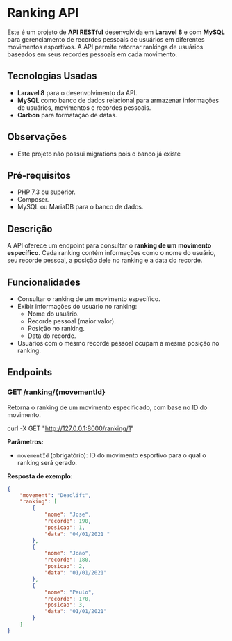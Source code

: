 # Ranking API

Este é um projeto de **API RESTful** desenvolvida em **Laravel 8** e com **MySQL** para gerenciamento de recordes pessoais de usuários em diferentes movimentos esportivos. A API permite retornar rankings de usuários baseados em seus recordes pessoais em cada movimento.


## Tecnologias Usadas

- **Laravel 8** para o desenvolvimento da API.
- **MySQL** como banco de dados relacional para armazenar informações de usuários, movimentos e recordes pessoais.
- **Carbon** para formatação de datas.

## Observações

- Este projeto não possui migrations pois o banco já existe

## Pré-requisitos

- PHP 7.3 ou superior.
- Composer.
- MySQL ou MariaDB para o banco de dados.

## Descrição

A API oferece um endpoint para consultar o **ranking de um movimento específico**. Cada ranking contém informações como o nome do usuário, seu recorde pessoal, a posição dele no ranking e a data do recorde.

## Funcionalidades

- Consultar o ranking de um movimento específico.
- Exibir informações do usuário no ranking:
  - Nome do usuário.
  - Recorde pessoal (maior valor).
  - Posição no ranking.
  - Data do recorde.
- Usuários com o mesmo recorde pessoal ocupam a mesma posição no ranking.

## Endpoints

### GET /ranking/{movementId}

Retorna o ranking de um movimento especificado, com base no ID do movimento.

curl -X GET "http://127.0.0.1:8000/ranking/1"


**Parâmetros:**
- `movementId` (obrigatório): ID do movimento esportivo para o qual o ranking será gerado.

**Resposta de exemplo:**
```json
{
    "movement": "Deadlift",
    "ranking": [
        {
            "nome": "Jose",
            "recorde": 190,
            "posicao": 1,
            "data": "04/01/2021 "
        },
        {
            "nome": "Joao",
            "recorde": 180,
            "posicao": 2,
            "data": "01/01/2021"
        },
        {
            "nome": "Paulo",
            "recorde": 170,
            "posicao": 3,
            "data": "01/01/2021"
        }
    ]
}



